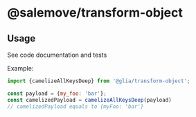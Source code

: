 # @salemove/transform-object

## Usage

See code documentation and tests

Example:

```js
import {camelizeAllKeysDeep} from '@glia/transform-object';

const payload = {my_foo: 'bar'};
const camelizedPayload = camelizeAllKeysDeep(payload)
// camelizedPayload equals to {myFoo: 'bar'}
```
